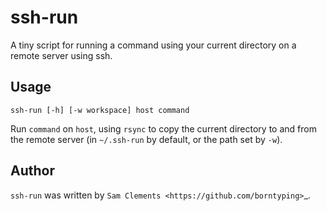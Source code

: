 ssh-run
=======

A tiny script for running a command using your current directory on a remote
server using ssh.

Usage
-----

	ssh-run [-h] [-w workspace] host command

Run `command` on `host`, using `rsync` to copy the current directory to and from the remote server (in `~/.ssh-run` by default, or the path set by `-w`).

Author
------

`ssh-run` was written by `Sam Clements <https://github.com/borntyping>`_.
